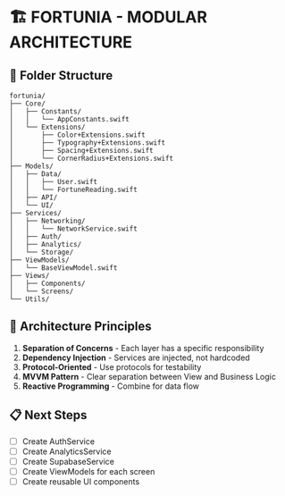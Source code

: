 # 🏗️ FORTUNIA - MODULAR ARCHITECTURE

## 📁 **Folder Structure**

```
fortunia/
├── Core/
│   ├── Constants/
│   │   └── AppConstants.swift
│   └── Extensions/
│       ├── Color+Extensions.swift
│       ├── Typography+Extensions.swift
│       ├── Spacing+Extensions.swift
│       └── CornerRadius+Extensions.swift
├── Models/
│   ├── Data/
│   │   ├── User.swift
│   │   └── FortuneReading.swift
│   ├── API/
│   └── UI/
├── Services/
│   ├── Networking/
│   │   └── NetworkService.swift
│   ├── Auth/
│   ├── Analytics/
│   └── Storage/
├── ViewModels/
│   └── BaseViewModel.swift
├── Views/
│   ├── Components/
│   └── Screens/
└── Utils/
```

## 🎯 **Architecture Principles**

1. **Separation of Concerns** - Each layer has a specific responsibility
2. **Dependency Injection** - Services are injected, not hardcoded
3. **Protocol-Oriented** - Use protocols for testability
4. **MVVM Pattern** - Clear separation between View and Business Logic
5. **Reactive Programming** - Combine for data flow

## 📋 **Next Steps**

- [ ] Create AuthService
- [ ] Create AnalyticsService
- [ ] Create SupabaseService
- [ ] Create ViewModels for each screen
- [ ] Create reusable UI components
